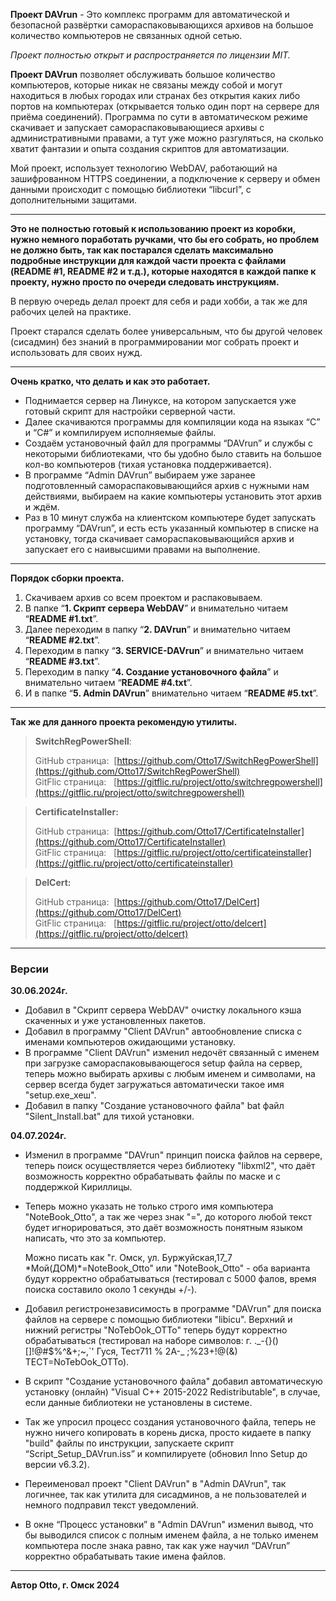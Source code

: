 **Проект DAVrun** - Это комплекс программ для автоматической и безопасной развёртки самораспаковывающихся архивов на большое количество компьютеров не связанных одной сетью.

_Проект полностью открыт и распространяется по лицензии MIT._

**Проект DAVrun** позволяет обслуживать большое количество компьютеров, которые никак не связаны между собой и могут находиться в любых городах или странах без открытия каких либо портов на компьютерах (открывается только один порт на сервере для приёма соединений). Программа по сути в автоматическом режиме скачивает и запускает самораспаковывающиеся архивы с административными правами, а тут уже можно разгуляться, на сколько хватит фантазии и опыта создания скриптов для автоматизации.

Мой проект, использует технологию WebDAV, работающий на зашифрованном HTTPS соединении, а подключение к серверу и обмен данными происходит с помощью библиотеки “libcurl”, с дополнительными защитами.

---

**Это не полностью готовый к использованию проект из коробки, нужно немного поработать ручками, что бы его собрать, но проблем не должно быть, так как постарался сделать максимально подробные инструкции для каждой части проекта с файлами (README #1, README #2 и т.д.), которые находятся в каждой папке к проекту, нужно просто по очереди следовать инструкциям.**

В первую очередь делал проект для себя и ради хобби, а так же для рабочих целей на практике.

Проект старался сделать более универсальным, что бы другой человек (сисадмин) без знаний в программировании мог собрать проект и использовать для своих нужд.

---

**Очень кратко, что делать и как это работает.**

*   Поднимается сервер на Линуксе, на котором запускается уже готовый скрипт для настройки серверной части.
*   Далее скачиваются программы для компиляции кода на языках “C” и “C#” и компилируем исполняемые файлы.
*   Создаём установочный файл для программы “DAVrun” и службы с некоторыми библиотеками, что бы удобно было ставить на большое кол-во компьютеров (тихая установка поддерживается).
*   В программе “Admin DAVrun” выбираем уже заранее подготовленный самораспаковывающийся архив с нужными нам действиями, выбираем на какие компьютеры установить этот архив и ждём.
*   Раз в 10 минут служба на клиентском компьютере будет запускать программу “DAVrun”, и есть есть указанный компьютер в списке на установку, тогда скачивает самораспаковывающийся архив и запускает его с наивысшими правами на выполнение.

---

**Порядок сборки проекта.**

1.  Скачиваем архив со всем проектом и распаковываем.
2.  В папке “**1\. Скрипт сервера WebDAV**” и внимательно читаем “**README #1.txt**”.
3.  Далее переходим в папку “**2\. DAVrun**” и внимательно читаем “**README #2.txt**”.
4.  Переходим в папку “**3\. SERVICE-DAVrun**” и внимательно читаем “**README #3.txt**”.
5.  Переходим в папку “**4\. Создание установочного файла**” и внимательно читаем “**README #4.txt**”.
6.  И в папке “**5\. Admin DAVrun**” внимательно читаем “**README #5.txt**”.

---

**Так же для данного проекта рекомендую утилиты.**

> **SwitchRegPowerShell**:
> 
> GitHub страница:  [https://github.com/Otto17/SwitchRegPowerShell](https://github.com/Otto17/SwitchRegPowerShell)  
> GitFlic страница:   [https://gitflic.ru/project/otto/switchregpowershell](https://gitflic.ru/project/otto/switchregpowershell)

> **CertificateInstaller:**
> 
> GitHub страница:  [https://github.com/Otto17/CertificateInstaller](https://github.com/Otto17/CertificateInstaller)  
> GitFlic страница:   [https://gitflic.ru/project/otto/certificateinstaller](https://gitflic.ru/project/otto/certificateinstaller)

> **DelCert:**
> 
> GitHub страница:  [https://github.com/Otto17/DelCert](https://github.com/Otto17/DelCert)  
> GitFlic страница:   [https://gitflic.ru/project/otto/delcert](https://gitflic.ru/project/otto/delcert)

---

### Версии

**30.06.2024г.**

*   Добавил в "Скрипт сервера WebDAV" очистку локального кэша скаченных и уже установленных пакетов.
*   Добавил в программу "Client DAVrun" автообновление списка с именами компьютеров ожидающими установку.
*   В программе "Client DAVrun" изменил недочёт связанный с именем при загрузке самораспаковывающегося setup файла на сервер, теперь можно выбирать архивы с любым именем и символами, на сервер всегда будет загружаться автоматически такое имя "setup.exe\_хеш".
*   Добавил в папку "Создание установочного файла" bat файл "Silent\_Install.bat" для тихой установки.

**04.07.2024г.**

*   Изменил в программе "DAVrun" принцип поиска файлов на сервере, теперь поиск осуществляется через библиотеку "libxml2", что даёт возможность корректно обрабатывать файлы по маске и с поддержкой Кириллицы.
*   Теперь можно указать не только строго имя компьютера "NoteBook\_Otto", а так же через знак "=", до которого любой текст будет игнорироваться, это даёт возможность понятным языком написать, что это за компьютер.
    
    Можно писать как "г. Омск, ул. Буржуйская,17\_7 \*Мой(ДОМ)\*=NoteBook\_Otto" или "NoteBook\_Otto" - оба варианта будут корректно обрабатываться (тестировал с 5000 фалов, время поиска составило около 1 секунды +/-).
    
*   Добавил регистронезависимость в программе "DAVrun" для поиска файлов на сервере с помощью библиотеки "libicu". Верхний и нижний регистры "NoTebOok\_OTTo" теперь будут корректно обрабатываться (тестировал на наборе символов: г. .\_-{}()\[\]!@#$%^&+;~,\`' Гуся, Тест711 % 2A-\_ ;%23+!@(&) ТЕСТ=NoTebOok\_OTTo).
*   В скрипт "Создание установочного файла" добавил автоматическую установку (онлайн) "Visual C++ 2015-2022 Redistributable", в случае, если данные библиотеки не установлены в системе.
*   Так же упросил процесс создания установочного файла, теперь не нужно ничего копировать в корень диска, просто кидаете в папку "build" файлы по инструкции, запускаете скрипт “Script\_Setup\_DAVrun.iss” и компилируете (обновил Inno Setup до версии v6.3.2).
*   Переименовал проект "Client DAVrun" в "Admin DAVrun", так логичнее, так как утилита для сисадминов, а не пользователей и немного подправил текст уведомлений.
*   В окне “Процесс установки” в "Admin DAVrun" изменил вывод, что бы выводился список с полным именем файла, а не только именем компьютера после знака равно, так как уже научил “DAVrun” корректно обрабатывать такие имена файлов.

---

**Автор Otto, г. Омск 2024**
